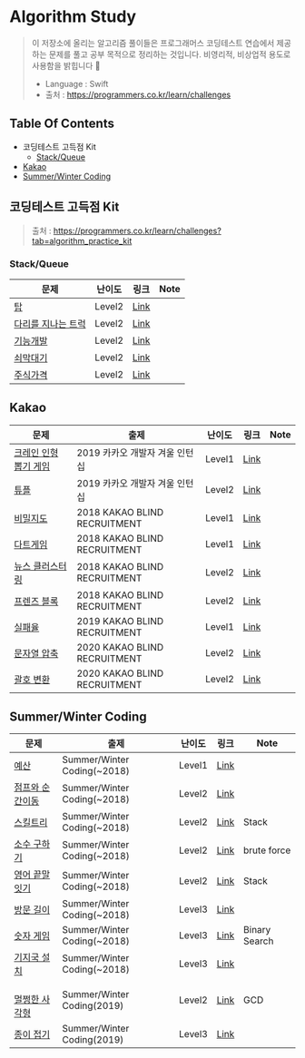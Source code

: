 # Algorithm Study
> 이 저장소에 올리는 알고리즘 풀이들은 프로그래머스 코딩테스트 연습에서 제공하는 문제를 풀고 공부 목적으로 정리하는 것입니다. 비영리적, 비상업적 용도로 사용함을 밝힙니다 🙂
>
> - Language : Swift
> - 출처 : https://programmers.co.kr/learn/challenges

## Table Of Contents

- 코딩테스트 고득점 Kit
  - [Stack/Queue](https://github.com/cskime/Algorithm#stackqueue)
- [Kakao](https://github.com/cskime/Algorithm#kakao)
- [Summer/Winter Coding](https://github.com/cskime/Algorithm#summerwinter-coding)

## 코딩테스트 고득점 Kit

> 출처 : https://programmers.co.kr/learn/challenges?tab=algorithm_practice_kit

### Stack/Queue

| 문제                                                         | 난이도 | 링크                                                         | Note |
| ------------------------------------------------------------ | ------ | ------------------------------------------------------------ | ---- |
| [탑](https://github.com/cskime/Algorithm/blob/master/StackQueue/탑.md) | Level2 | [Link](https://programmers.co.kr/learn/courses/30/lessons/42588) |      |
| [다리를 지나는 트럭](https://github.com/cskime/Algorithm/blob/master/StackQueue/다리를-지나는-트럭.md) | Level2 | [Link](https://programmers.co.kr/learn/courses/30/lessons/42583) |      |
| [기능개발](https://github.com/cskime/Algorithm/blob/master/StackQueue/기능개발.md) | Level2 | [Link](https://programmers.co.kr/learn/courses/30/lessons/42586) |      |
| [쇠막대기](https://github.com/cskime/Algorithm/blob/master/StackQueue/쇠막대기.md) | Level2 | [Link](https://programmers.co.kr/learn/courses/30/lessons/42585) |      |
| [주식가격](https://github.com/cskime/Algorithm/blob/master/StackQueue/주식가격.md) | Level2 | [Link](https://programmers.co.kr/learn/courses/30/lessons/42584) |      |

## Kakao

| 문제                                                         | 출제                           | 난이도 | 링크                                                         | Note |
| ------------------------------------------------------------ | ------------------------------ | ------ | ------------------------------------------------------------ | ---- |
| [크레인 인형 뽑기 게임](https://github.com/cskime/Algorithm/blob/master/kakao/크레인-인형-뽑기-게임.md) | 2019 카카오 개발자 겨울 인턴십 | Level1 | [Link](https://programmers.co.kr/learn/courses/30/lessons/64061) |      |
| [튜플](https://github.com/cskime/Algorithm/blob/master/kakao/비밀지도.md) | 2019 카카오 개발자 겨울 인턴십 | Level2 | [Link](https://programmers.co.kr/learn/courses/30/lessons/64065) |      |
| [비밀지도](https://github.com/cskime/Algorithm/blob/master/kakao/튜플.md) | 2018 KAKAO BLIND RECRUITMENT   | Level1 | [Link](https://programmers.co.kr/learn/courses/30/lessons/17681) |      |
| [다트게임](https://github.com/cskime/Algorithm/blob/master/kakao/다트게임.md) | 2018 KAKAO BLIND RECRUITMENT   | Level1 | [Link](https://programmers.co.kr/learn/courses/30/lessons/17682) |      |
| [뉴스 클러스터링](https://github.com/cskime/Algorithm/blob/master/kakao/뉴스-클러스터링.md) | 2018 KAKAO BLIND RECRUITMENT   | Level2 | [Link](https://programmers.co.kr/learn/courses/30/lessons/17677) |      |
| [프렌즈 블록](https://github.com/cskime/Algorithm/blob/master/kakao/프렌즈블록.md) | 2018 KAKAO BLIND RECRUITMENT   | Level2 | [Link](https://programmers.co.kr/learn/courses/30/lessons/17679) |      |
| [실패율](https://github.com/cskime/Algorithm/blob/master/kakao/실패율.md) | 2019 KAKAO BLIND RECRUITMENT   | Level1 | [Link](https://programmers.co.kr/learn/courses/30/lessons/42889) |      |
| [문자열 압축](https://github.com/cskime/Algorithm/blob/master/kakao/문자열압축.md) | 2020 KAKAO BLIND RECRUITMENT   | Level2 | [Link](https://programmers.co.kr/learn/courses/30/lessons/60057) |      |
| [괄호 변환](https://github.com/cskime/Algorithm/blob/master/kakao/괄호변환.md) | 2020 KAKAO BLIND RECRUITMENT   | Level2 | [Link](https://programmers.co.kr/learn/courses/30/lessons/60058) |      |

## Summer/Winter Coding

| 문제                                                         | 출제                        | 난이도 | 링크                                                         | Note          |
| ------------------------------------------------------------ | --------------------------- | ------ | ------------------------------------------------------------ | ------------- |
| [예산](https://github.com/cskime/Algorithm/blob/master/SummerWinter/예산.md) | Summer/Winter Coding(~2018) | Level1 | [Link](https://programmers.co.kr/learn/courses/30/lessons/12982) |               |
| [점프와 순간이동](https://github.com/cskime/Algorithm/blob/master/SummerWinter/점프와-순간이동.md) | Summer/Winter Coding(~2018) | Level2 | [Link](https://programmers.co.kr/learn/courses/30/lessons/12980) |               |
| [스킬트리](https://github.com/cskime/Algorithm/blob/master/SummerWinter/스킬트리.md) | Summer/Winter Coding(~2018) | Level2 | [Link](https://programmers.co.kr/learn/courses/30/lessons/49993) | Stack         |
| [소수 구하기](https://github.com/cskime/Algorithm/blob/master/SummerWinter/소수구하기.md) | Summer/Winter Coding(~2018) | Level2 | [Link](https://programmers.co.kr/learn/courses/30/lessons/12977) | brute force   |
| [영어 끝말잇기](https://github.com/cskime/Algorithm/blob/master/SummerWinter/영어-끝말잇기.md) | Summer/Winter Coding(~2018) | Level2 | [Link](https://programmers.co.kr/learn/courses/30/lessons/12981) | Stack         |
| [방문 길이](https://github.com/cskime/Algorithm/blob/master/SummerWinter/방문길이.md) | Summer/Winter Coding(~2018) | Level3 | [Link](https://programmers.co.kr/learn/courses/30/lessons/49994) |               |
| [숫자 게임](https://github.com/cskime/Algorithm/blob/master/SummerWinter/숫자게임.md) | Summer/Winter Coding(~2018) | Level3 | [Link](https://programmers.co.kr/learn/courses/30/lessons/12987) | Binary Search |
| [기지국 설치](https://github.com/cskime/Algorithm/blob/master/SummerWinter/기지국설치.md) | Summer/Winter Coding(~2018) | Level3 | [Link](https://programmers.co.kr/learn/courses/30/lessons/12979) |               |
| <br />[멀쩡한 사각형](https://github.com/cskime/Algorithm/blob/master/SummerWinter/멀쩡한-사각형.md) | Summer/Winter Coding(2019)  | Level2 | [Link](https://programmers.co.kr/learn/courses/30/lessons/62048) | GCD           |
| [종이 접기](https://github.com/cskime/Algorithm/blob/master/SummerWinter/종이접기.md) | Summer/Winter Coding(2019)  | Level3 | [Link](https://programmers.co.kr/learn/courses/30/lessons/62049) |               |
